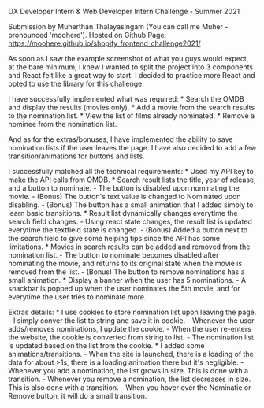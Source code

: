 UX Developer Intern & Web Developer Intern Challenge - Summer 2021

Submission by Muherthan Thalayasingam (You can call me Muher - pronounced 'moohere').
Hosted on Github Page: https://moohere.github.io/shopify_frontend_challenge2021/

As soon as I saw the example screenshot of what you guys would expect, at the bare minimum,
I knew I wanted to split the project into 3 components and React felt like a great way to start.
I decided to practice more React and opted to use the library for this challenge.

I have successfully implemented what was required:
    * Search the OMDB and display the results (movies only).
    * Add a movie from the search results to the nomination list.
    * View the list of films already nominated.
    * Remove a nominee from the nomination list.

And as for the extras/bonuses, I have implemented the ability to save nomination lists if the user
leaves the page. I have also decided to add a few transition/animations for buttons and lists.

I successfully matched all the technical requirements:
    * Used my API key to make the API calls from OMDB.
    * Search result lists the title, year of release, and a button to nominate.
        - The button is disabled upon nominating the movie.
        - (Bonus) The button's text value is changed to Nominated upon disabling.
        - (Bonus) The button has a small animation that I added simply to learn basic transitions.
    * Result list dynamically changes everytime the search field changes. 
        - Using react state changes, the result list is updated everytime the textfield state is changed.
        - (Bonus) Added a button next to the search field to give some helping tips since the API has some limitations.
    * Movies in search results can be added and removed from the nomination list.
        - The button to nominate becomes disabled after nominating the movie, and returns to its original state when 
        the movie is removed from the list.
        - (Bonus) The button to remove nominations has a small animation.
    * Display a banner when the user has 5 nominations.
        - A snackbar is popped up when the user nominates the 5th movie, and for everytime the user tries to
        nominate more.

Extras details:
    * I use cookies to store nomination list upon leaving the page. 
        - I simply conver the list to string and save it in cookie.
        - Whenever the user adds/removes nominations, I update the cookie.
        - When the user re-enters the website, the cookie is converted from string to list.
        - The nomination list is updated based on the list from the cookie.
    * I added some animations/transitions.
        - When the site is launched, there is a loading of the data for about >1s, there is a loading animation there but it's negligible.
        - Whenever you add a nomination, the list grows in size. This is done with a transition.
        - Whenever you remove a nomination, the list decreases in size. This is also done with a transition.
        - When you hover over the Nominatie or Remove button, it will do a small transition.
